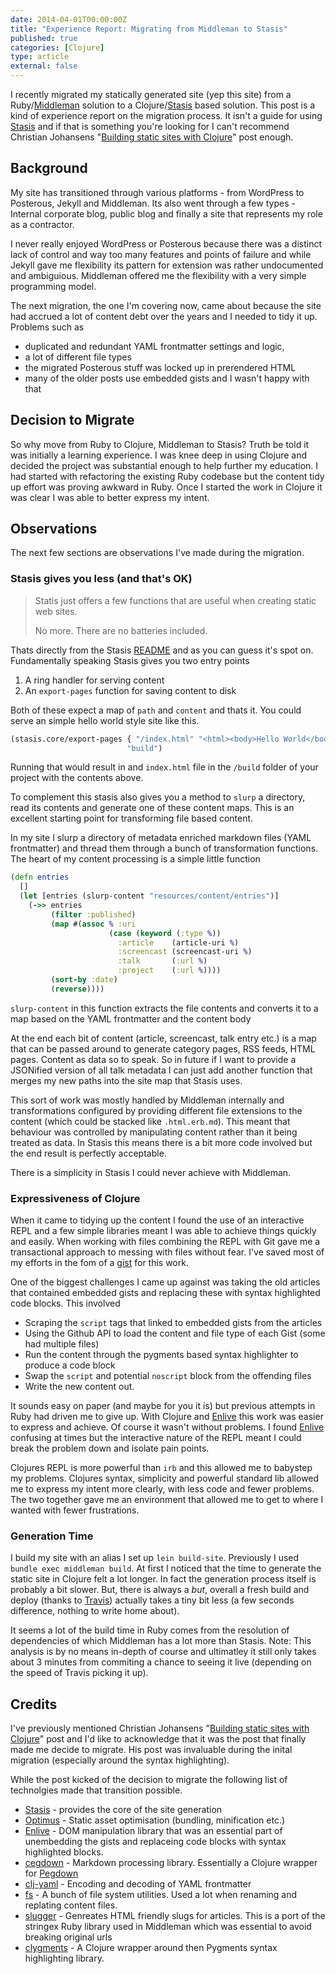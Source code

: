 ```yaml
---
date: 2014-04-01T00:00:00Z
title: "Experience Report: Migrating from Middleman to Stasis"
published: true
categories: [Clojure]
type: article
external: false
---
```


I recently migrated my statically generated site (yep this site) from a Ruby/[Middleman](http://middlemanapp.com) solution to a Clojure/[Stasis](https://github.com/magnars/stasis) based solution. This post is a kind of experience report on the migration process.  It isn't a guide for using [Stasis](https://github.com/magnars/stasis) and if that is something you're looking for I can't recommend Christian Johansens "[Building static sites with Clojure](http://cjohansen.no/building-static-sites-in-clojure-with-stasis)" post enough.

## Background

My site has transitioned through various platforms - from WordPress to Posterous, Jekyll and Middleman.  Its also went through a few types - Internal corporate blog, public blog and finally a site that represents my role as a contractor.

I never really enjoyed WordPress or Posterous because there was a distinct lack of control and way too many features and points of failure and while Jekyll gave me flexibility its pattern for extension was rather undocumented and ambiguious.  Middleman offered me the flexibility with a very simple programming model.

The next migration, the one I'm covering now, came about because the site had accrued a lot of content debt over the years and I needed to tidy it up.  Problems such as

- duplicated and redundant YAML frontmatter settings and logic,
- a lot of different file types
- the migrated Posterous stuff was locked up in prerendered HTML
- many of the older posts use embedded gists and I wasn't happy with that

## Decision to Migrate

So why move from Ruby to Clojure, Middleman to Stasis?  Truth be told it was initially a learning experience.  I was knee deep in using Clojure and decided the project was substantial enough to help further my education.  I had started with refactoring the existing Ruby codebase but the content tidy up effort was proving awkward in Ruby.  Once I started the work in Clojure it was clear I was able to better express my intent.

## Observations

The next few sections are observations I've made during the migration.

### Stasis gives you less (and that's OK)

> Statis just offers a few functions that are useful when creating static web sites.
>
> No more. There are no batteries included.

Thats directly from the Stasis [README](https://github.com/magnars/stasis/blob/master/README.md) and as you can guess it's spot on. Fundamentally speaking Stasis gives you two entry points

1. A ring handler for serving content
2. An `export-pages` function for saving content to disk

Both of these expect a map of `path` and `content` and  thats it. You could serve an simple hello world style site like this.

```clojure
(stasis.core/export-pages { "/index.html" "<html><body>Hello World</body></html>" }
                          "build")
```

Running that would result in and `index.html` file in the `/build` folder of your project with the contents above.

To complement this stasis also gives you a method to `slurp` a directory, read its contents and generate one of these content maps.  This is an excellent starting point for transforming file based content.

In my site I slurp a directory of metadata enriched markdown files (YAML frontmatter) and thread them through a bunch of transformation functions. The heart of my content processing is a simple little function

```clojure
(defn entries
  []
  (let [entries (slurp-content "resources/content/entries")]
    (->> entries
         (filter :published)
         (map #(assoc % :uri
                      (case (keyword (:type %))
                        :article    (article-uri %)
                        :screencast (screencast-uri %)
                        :talk       (:url %)
                        :project    (:url %))))
         (sort-by :date)
         (reverse))))
```

`slurp-content` in this function extracts the file contents and converts it to a map based on the YAML frontmatter and the content body

At the end each bit of content (article, screencast, talk entry etc.) is a map that can be passed around to generate category pages, RSS feeds, HTML pages.  Content as data so to speak. So in future if I want to provide a JSONified version of all talk metadata I can just add another function that merges my new paths into the site map that Stasis uses.

This sort of work was mostly handled by Middleman internally and transformations configured by providing different file extensions to the content (which could be stacked like `.html.erb.md`). This meant that behaviour was controlled by manipulating content rather than it being treated as data. In Stasis this means there is a bit more code involved but the end result is perfectly acceptable.

There is a simplicity in Stasis I could never achieve with Middleman.

### Expressiveness of Clojure

When it came to tidying up the content I found the use of an interactive REPL and a few simple libraries meant I was able to achieve things quickly and easily.  When working with files combining the REPL with Git gave me a transactional approach to messing with files without fear.  I've saved most of my efforts in the fom of a [gist](https://gist.github.com/kouphax/9854290) for this work.

One of the biggest challenges I came up against was taking the old articles that contained embedded gists and replacing these with syntax highlighted code blocks.  This involved

- Scraping the `script` tags that linked to embedded gists from the articles
- Using the Github API to load the content and file type of each Gist (some had multiple files)
- Run the content through the pygments based syntax highlighter to produce a code block
- Swap the `script` and potential `noscript` block from the offending files
- Write the new content out.

It sounds easy on paper (and maybe for you it is) but previous attempts in Ruby had driven me to give up.  With Clojure and [Enlive](https://github.com/cgrand/enlive) this work was easier to express and achieve.  Of course it wasn't without problems.  I found [Enlive](https://github.com/cgrand/enlive) confusing at times but the interactive nature of the REPL meant I could break the problem down and isolate pain points.

Clojures REPL is more powerful than `irb` and this allowed me to babystep my problems.  Clojures syntax, simplicity and powerful standard lib allowed me to express my intent more clearly, with less code and fewer problems. The two together gave me an environment that allowed me to get to where I wanted with fewer frustrations.

### Generation Time

I build my site with an alias I set up `lein build-site`.  Previously I used `bundle exec middleman build`.  At first I noticed that the time to generate the static site in Clojure felt a lot longer.  In fact the generation process itself is probably a bit slower.  But, there is always a _but_, overall a fresh build and deploy (thanks to [Travis](https://travis-ci.org/kouphax/yobriefca.se)) actually takes a tiny bit less (a few seconds difference, nothing to write home about).

It seems a lot of the build time in Ruby comes from the resolution of dependencies of which Middleman has a lot more than Stasis. Note: This analysis is by no means in-depth of course and ultimatley it still only takes about 3 minutes from commiting a chance to seeing it live (depending on the speed of Travis picking it up).

## Credits

I've previously mentioned Christian Johansens "[Building static sites with Clojure](http://cjohansen.no/building-static-sites-in-clojure-with-stasis)" post and I'd like to acknowledge that it was the post that finally made me decide to migrate.  His post was invaluable during the inital migration (especially around the syntax highlighting).

While the post kicked of the decision to migrate the following list of technolgies made that transition possible.

- [Stasis](https://github.com/magnars/stasis) - provides the core of the site generation
- [Optimus](https://github.com/magnars/optimus) - Static asset optimisation (bundling, minification etc.)
- [Enlive](https://github.com/cgrand/enlive) - DOM manipulation library that was an essential part of unembedding the gists and replaceing code blocks with syntax highlighted blocks.
- [cegdown](https://github.com/Raynes/cegdown) - Markdown processing library. Essentially a Clojure wrapper for [Pegdown](https://github.com/sirthias/pegdown)
- [clj-yaml](https://github.com/lancepantz/clj-yaml) - Encoding and decoding of YAML frontmatter
- [fs](https://github.com/Raynes/fs) - A bunch of file system utilities.  Used a lot when renaming and replating content files.
- [slugger](https://github.com/pelle/slugger) - Genreates HTML friendly slugs for articles. This is a port of the stringex Ruby library used in Middleman which was essential to avoid breaking original urls
- [clygments](https://github.com/bfontaine/clygments) - A Clojure wrapper around then Pygments syntax highlighting library.
